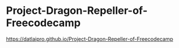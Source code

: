 # Project-Dragon-Repeller-of-Freecodecamp
https://datlaipro.github.io/Project-Dragon-Repeller-of-Freecodecamp

